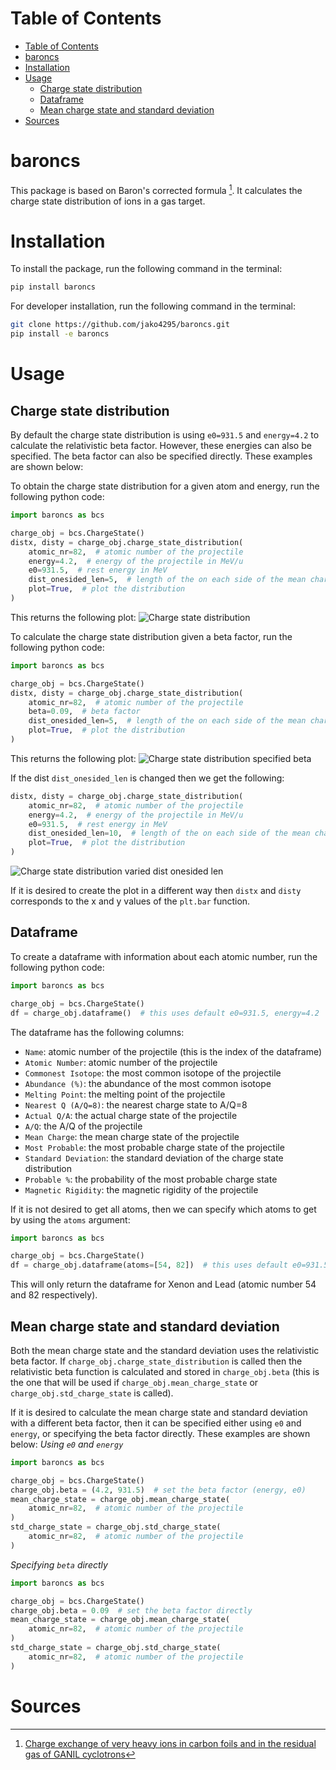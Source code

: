# Table of Contents
- [Table of Contents](#table-of-contents)
- [baroncs ](#baroncs-)
- [Installation ](#installation-)
- [Usage ](#usage-)
  - [Charge state distribution ](#charge-state-distribution-)
  - [Dataframe ](#dataframe-)
  - [Mean charge state and standard deviation ](#mean-charge-state-and-standard-deviation-)
- [Sources ](#sources-)

# baroncs <a name="baroncs"></a>
This package is based on Baron's corrected formula [^1]. It calculates the charge state distribution of ions in a gas target. 

# Installation <a name="installation"></a>
To install the package, run the following command in the terminal:
```bash
pip install baroncs
```
For developer installation, run the following command in the terminal:
```bash
git clone https://github.com/jako4295/baroncs.git
pip install -e baroncs
```

# Usage <a name="usage"></a>

## Charge state distribution <a name="charge_state_distribution"></a>
By default the charge state distribution is using `e0=931.5` and `energy=4.2` to calculate the relativistic beta factor. However, these energies can also be specified. The beta factor can also be specified directly. These examples are shown below:

To obtain the charge state distribution for a given atom and energy, run the following python code:
```python
import baroncs as bcs

charge_obj = bcs.ChargeState()
distx, disty = charge_obj.charge_state_distribution(
    atomic_nr=82,  # atomic number of the projectile
    energy=4.2,  # energy of the projectile in MeV/u
    e0=931.5,  # rest energy in MeV
    dist_onesided_len=5,  # length of the on each side of the mean charge state
    plot=True,  # plot the distribution
)
```
This returns the following plot:
![Charge state distribution](plots/charge_state_distribution5.png)

To calculate the charge state distribution given a beta factor, run the following python code:
```python
import baroncs as bcs

charge_obj = bcs.ChargeState()
distx, disty = charge_obj.charge_state_distribution(
    atomic_nr=82,  # atomic number of the projectile
    beta=0.09,  # beta factor
    dist_onesided_len=5,  # length of the on each side of the mean charge state
    plot=True,  # plot the distribution
)
```
This returns the following plot:
![Charge state distribution specified beta](plots/charge_state_distribution.png)

If the dist `dist_onesided_len` is changed then we get the following:
```python
distx, disty = charge_obj.charge_state_distribution(
    atomic_nr=82,  # atomic number of the projectile
    energy=4.2,  # energy of the projectile in MeV/u
    e0=931.5,  # rest energy in MeV
    dist_onesided_len=10,  # length of the on each side of the mean charge state
    plot=True,  # plot the distribution
)
```
![Charge state distribution varied dist onesided len](plots/charge_state_distribution10.png)

If it is desired to create the plot in a different way then `distx` and `disty` corresponds to the x and y values of the `plt.bar` function. 

## Dataframe <a name="dataframe"></a>
To create a dataframe with information about each atomic number, run the following python code:
```python
import baroncs as bcs

charge_obj = bcs.ChargeState()
df = charge_obj.dataframe()  # this uses default e0=931.5, energy=4.2
```
The dataframe has the following columns:
- `Name`: atomic number of the projectile (this is the index of the dataframe)
- `Atomic Number`: atomic number of the projectile
- `Commonest Isotope`: the most common isotope of the projectile
- `Abundance (%)`: the abundance of the most common isotope
- `Melting Point`: the melting point of the projectile
- `Nearest Q (A/Q=8)`: the nearest charge state to A/Q=8
- `Actual Q/A`: the actual charge state of the projectile
- `A/Q`: the A/Q of the projectile
- `Mean Charge`: the mean charge state of the projectile
- `Most Probable`: the most probable charge state of the projectile
- `Standard Deviation`: the standard deviation of the charge state distribution
- `Probable %`: the probability of the most probable charge state
- `Magnetic Rigidity`: the magnetic rigidity of the projectile

If it is not desired to get all atoms, then we can specify which atoms to get by using the `atoms` argument:
```python
import baroncs as bcs

charge_obj = bcs.ChargeState()
df = charge_obj.dataframe(atoms=[54, 82])  # this uses default e0=931.5, energy=4.2
```
This will only return the dataframe for Xenon and Lead (atomic number 54 and 82 respectively).

## Mean charge state and standard deviation <a name="mean_charge_state"></a>
Both the mean charge state and the standard deviation uses the relativistic beta factor. If `charge_obj.charge_state_distribution` is called then the relativistic beta function is calculated and stored in `charge_obj.beta` (this is the one that will be used if `charge_obj.mean_charge_state` or `charge_obj.std_charge_state` is called). 

If it is desired to calculate the mean charge state and standard deviation with a different beta factor, then it can be specified either using `e0` and `energy`, or specifying the beta factor directly. These examples are shown below:
*Using `e0` and `energy`*
```python
import baroncs as bcs

charge_obj = bcs.ChargeState()
charge_obj.beta = (4.2, 931.5)  # set the beta factor (energy, e0)
mean_charge_state = charge_obj.mean_charge_state(
    atomic_nr=82,  # atomic number of the projectile
)
std_charge_state = charge_obj.std_charge_state(
    atomic_nr=82,  # atomic number of the projectile
)
```
*Specifying `beta` directly*
```python
import baroncs as bcs

charge_obj = bcs.ChargeState()
charge_obj.beta = 0.09  # set the beta factor directly
mean_charge_state = charge_obj.mean_charge_state(
    atomic_nr=82,  # atomic number of the projectile
)
std_charge_state = charge_obj.std_charge_state(
    atomic_nr=82,  # atomic number of the projectile
)
```


# Sources <a name="sources"></a>
[^1]: [Charge exchange of very heavy ions in carbon foils and in the residual gas of GANIL cyclotrons](https://www.sciencedirect.com/science/article/pii/016890029390622O)